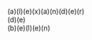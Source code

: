 (a)(l)(e)(x)(a)(n)(d)(e)(r)   
(d)(e)      
(b)(e)(l)(e)(n)         
<!---
alexanderdebelen/alexanderdebelen is a ✨ special ✨ repository because its `README.md` (this file) appears on your GitHub profile.
You can click the Preview link to take a look at your changes.
--->
